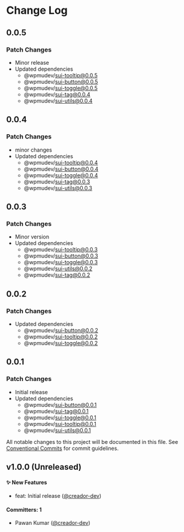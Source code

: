 # Change Log

## 0.0.5

### Patch Changes

- Minor release
- Updated dependencies
  - @wpmudev/sui-tooltip@0.0.5
  - @wpmudev/sui-button@0.0.5
  - @wpmudev/sui-toggle@0.0.5
  - @wpmudev/sui-tag@0.0.4
  - @wpmudev/sui-utils@0.0.4

## 0.0.4

### Patch Changes

- minor changes
- Updated dependencies
  - @wpmudev/sui-tooltip@0.0.4
  - @wpmudev/sui-button@0.0.4
  - @wpmudev/sui-toggle@0.0.4
  - @wpmudev/sui-tag@0.0.3
  - @wpmudev/sui-utils@0.0.3

## 0.0.3

### Patch Changes

- Minor version
- Updated dependencies
  - @wpmudev/sui-tooltip@0.0.3
  - @wpmudev/sui-button@0.0.3
  - @wpmudev/sui-toggle@0.0.3
  - @wpmudev/sui-utils@0.0.2
  - @wpmudev/sui-tag@0.0.2

## 0.0.2

### Patch Changes

- Updated dependencies
  - @wpmudev/sui-button@0.0.2
  - @wpmudev/sui-tooltip@0.0.2
  - @wpmudev/sui-toggle@0.0.2

## 0.0.1

### Patch Changes

- Initial release
- Updated dependencies
  - @wpmudev/sui-button@0.0.1
  - @wpmudev/sui-tag@0.0.1
  - @wpmudev/sui-toggle@0.0.1
  - @wpmudev/sui-tooltip@0.0.1
  - @wpmudev/sui-utils@0.0.1

All notable changes to this project will be documented in this file. See
[Conventional Commits](https://conventionalcommits.org/) for commit guidelines.

## v1.0.0 (Unreleased)

#### ✨ New Features

- feat: Initial release ([@creador-dev](https://github.com/creador-dev))

#### Committers: 1

- Pawan Kumar ([@creador-dev](https://github.com/creador-dev))
